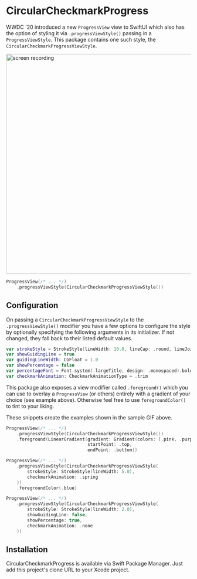 # CircularCheckmarkProgress

WWDC '20 introduced a new `ProgressView` view to SwiftUI which also has the option of styling it via `.progressViewStyle()` passing in a `ProgressViewStyle`. This package contains one such style, the `CircularCheckmarkProgressViewStyle`.

<img src="https://user-images.githubusercontent.com/2625584/86531802-b05d6680-bec4-11ea-8d6a-4752a0d6ac42.gif" width="600px" alt="screen recording" />

```swift
ProgressView(/* ... */)
    .progressViewStyle(CircularCheckmarkProgressViewStyle())
```

## Configuration

On passing a `CircularCheckmarkProgressViewStyle` to the `.progressViewStyle()` modifier you have a few options to configure the style by optionally specifying the following arguments in its initializer. If not changed, they fall back to their listed default values.

```swift
var strokeStyle = StrokeStyle(lineWidth: 10.0, lineCap: .round, lineJoin: .round)
var showGuidingLine = true
var guidingLineWidth: CGFloat = 1.0
var showPercentage = false
var percentageFont = Font.system(.largeTitle, design: .monospaced).bold()
var checkmarkAnimation: CheckmarkAnimationType = .trim
```

This package also exposes a view modifier called `.foreground()` which you can use to overlay a `ProgressView` (or others) entirely with a gradient of your choice (see example above). Otherwise feel free to use `foregroundColor()` to tint to your liking. 

These snippets create the examples shown in the sample GIF above.

```swift
ProgressView(/* ... */)
    .progressViewStyle(CircularCheckmarkProgressViewStyle())
    .foreground(LinearGradient(gradient: Gradient(colors: [.pink, .purple]), 
                               startPoint: .top,
                               endPoint: .bottom))
```

```swift
ProgressView(/* ... */)
    .progressViewStyle(CircularCheckmarkProgressViewStyle(
        strokeStyle: StrokeStyle(lineWidth: 5.0),
        checkmarkAnimation: .spring
    ))
    .foregroundColor(.blue)
```

```swift
ProgressView(/* ... */)
    .progressViewStyle(CircularCheckmarkProgressViewStyle(
        strokeStyle: StrokeStyle(lineWidth: 2.0),
        showGuidingLine: false,
        showPercentage: true,
        checkmarkAnimation: .none
    ))
```

## Installation

CircularCheckmarkProgress is available via Swift Package Manager. Just add this project's clone URL to your Xcode project.
